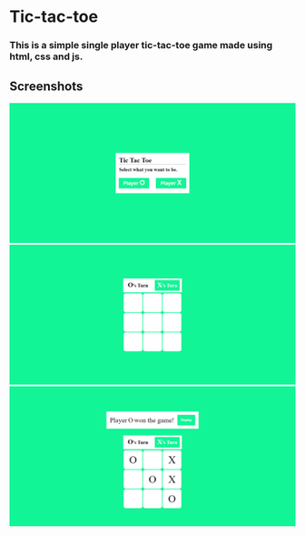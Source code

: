 # Tic-tac-toe

### This is a simple single player tic-tac-toe game made using html, css and js.

## Screenshots

![Choose Player](/image/screenshots/choose.png)
![Playground](/image/screenshots/ground.png)
![winner](/image/screenshots/winner.png)
